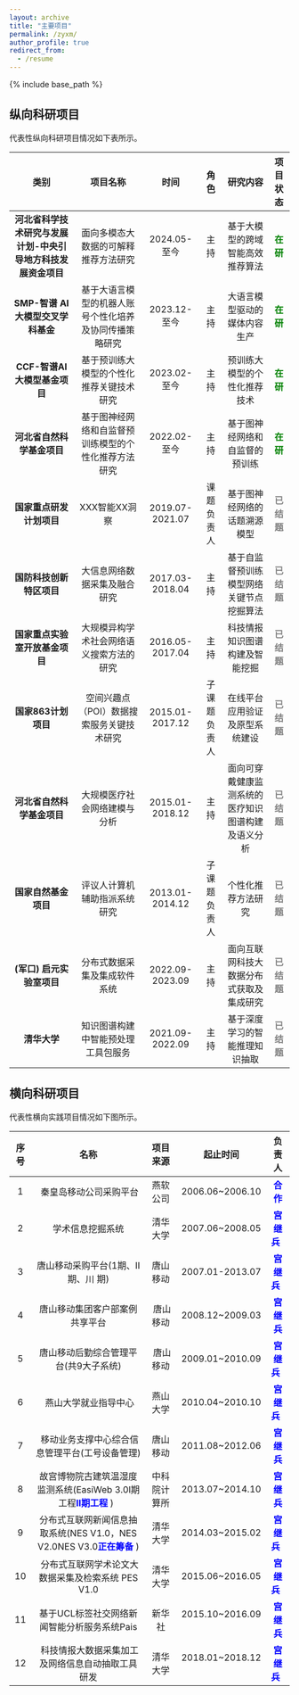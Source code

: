 ```yaml
---
layout: archive
title: "主要项目"
permalink: /zyxm/
author_profile: true
redirect_from:
  - /resume
---
```

{% include base_path %}
## 纵向科研项目

代表性纵向科研项目情况如下表所示。

| **类别** | **项目名称** | **时间** | **角色** | **研究内容** | **项目状态** |
|:---:|:------:|:----:|:----:|:-----:|:----:|
| **河北省科学技术研究与发展计划-中央引导地方科技发展资金项目** | 面向多模态大数据的可解释推荐方法研究 | 2024.05-至今 | 主持 | 基于大模型的跨域智能高效推荐算法 | <span style="color: green; font-weight: bold;">在研</span> |
| **SMP-智谱 AI 大模型交叉学科基金** | 基于大语言模型的机器人账号个性化培养及协同传播策略研究 | 2023.12-至今 | 主持 | 大语言模型驱动的媒体内容生产 | <span style="color: green; font-weight: bold;">在研</span> |
| **CCF-智谱AI大模型基金项目** | 基于预训练大模型的个性化推荐关键技术研究 | 2023.02-至今 | 主持 | 预训练大模型的个性化推荐技术 | <span style="color: green; font-weight: bold;">在研</span> |
| **河北省自然科学基金项目** | 基于图神经网络和自监督预训练模型的个性化推荐方法研究 | 2022.02-至今 | 主持 | 基于图神经网络和自监督的预训练 | <span style="color: green; font-weight: bold;">在研</span> |
| **国家重点研发计划项目** | XXX智能XX洞察 | 2019.07-2021.07 | 课题负责人 | 基于图神经网络的话题溯源模型 | <span style="color: gray; font-weight: bold;">已结题</span> |
| **国防科技创新特区项目** | 大信息网络数据采集及融合研究 | 2017.03-2018.04 | 主持 | 基于自监督预训练模型网络关键节点挖掘算法 | <span style="color: gray; font-weight: bold;">已结题</span> |
| **国家重点实验室开放基金项目** | 大规模异构学术社会网络语义搜索方法的研究 | 2016.05-2017.04 | 主持 | 科技情报知识图谱构建及智能挖掘 | <span style="color: gray; font-weight: bold;">已结题</span> |
| **国家863计划项目** | 空间兴趣点（POI）数据搜索服务关键技术研究 | 2015.01-2017.12 | 子课题负责人 | 在线平台应用验证及原型系统建设 | <span style="color: gray; font-weight: bold;">已结题</span> |
| **河北省自然科学基金项目** | 大规模医疗社会网络建模与分析 | 2015.01-2018.12 | 主持 | 面向可穿戴健康监测系统的医疗知识图谱构建及语义分析 | <span style="color: gray; font-weight: bold;">已结题</span> |
| **国家自然基金项目** | 评议人计算机辅助指派系统研究 | 2013.01-2014.12 | 子课题负责人 | 个性化推荐方法研究 | <span style="color: gray; font-weight: bold;">已结题</span> |
| **(军口) 启元实验室项目** | 分布式数据采集及集成软件系统 | 2022.09-2023.09 | 主持 | 面向互联网科技大数据分布式获取及集成研究 | <span style="color: gray; font-weight: bold;">已结题</span> |
| **清华大学** | 知识图谱构建中智能预处理工具包服务 | 2021.09-2022.09 | 主持 | 基于深度学习的智能推理知识抽取 | <span style="color: gray; font-weight: bold;">已结题</span> |

## 横向科研项目

代表性横向实践项目情况如下图所示。


| **序号** | **名称** | **项目来源** | **起止时间** | **负责人** | 
|:------:|:------:|:----:|:----:|:-----:|
| 1|  秦皇岛移动公司采购平台 | 燕软公司| 2006.06~2006.10 | <span style="color: blue; font-weight: bold;">合作</span> |
| 2| 学术信息挖掘系统| 清华大学 | 2007.06~2008.05| <span style="color: blue; font-weight: bold;">宫继兵</span>   |
| 3|唐山移动采购平台(1期、Ⅱ期、川 期) | 唐山移动 | 2007.01-2013.07 | <span style="color: blue; font-weight: bold;">宫继兵</span>  |
| 4| 唐山移动集团客户部案例共享平台 |  唐山移动|2008.12~2009.03 |<span style="color: blue; font-weight: bold;">宫继兵</span> |
| 5| 唐山移动后勤综合管理平台(共9大子系统)|  唐山移动| 2009.01~2010.09| <span style="color: blue; font-weight: bold;">宫继兵</span>  |
| 6|  燕山大学就业指导中心| 燕山大学 |2010.04~2010.10 | <span style="color: blue; font-weight: bold;">宫继兵</span>  |
| 7|  移动业务支撑中心综合信息管理平台(工号设备管理)| 唐山移动|2011.08~2012.06 | <span style="color: blue; font-weight: bold;">宫继兵</span> |
| 8|故宫博物院古建筑温湿度监测系统(EasiWeb 3.0l期工程<span style="color: blue; font-weight: bold;">II期工程</span> )  | 中科院计算所| 2013.07~2014.10 | <span style="color: blue; font-weight: bold;">宫继兵</span> |
| 9| 分布式互联网新闻信息抽取系统(NES V1.0，NES V2.0NES V3.0<span style="color: blue; font-weight: bold;">正在筹备</span> )| 清华大学 | 2014.03~2015.02 |<span style="color: blue; font-weight: bold;">宫继兵</span>  |
| 10|  分布式互联网学术论文大数据采集及检索系统 PES V1.0| 清华大学 |2015.06~2016.05 |<span style="color: blue; font-weight: bold;">宫继兵</span>  |
| 11|基于UCL标签社交网络新闻智能分析服务系统Pais | 新华社 |2015.10~2016.09  | <span style="color: blue; font-weight: bold;">宫继兵</span> |
| 12|  科技情报大数据采集加工及网络信息自动抽取工具研发| 清华大学 |2018.01~2018.12  | <span style="color: blue; font-weight: bold;">宫继兵</span>  |
